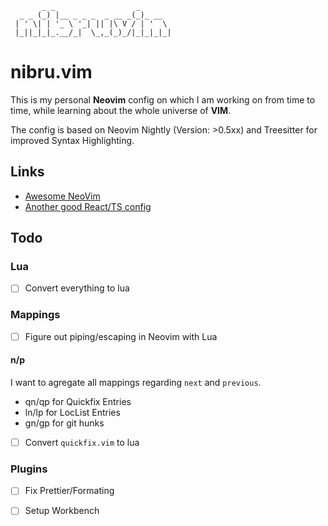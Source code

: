 ```
       _ _                  _       
  _ _ (_) |__ _ _ _  _ __ _(_)_ __  
 | ' \| | '_ \ '_| || |\ V / | '  \ 
 |_||_|_|_.__/_|  \_,_(_)_/|_|_|_|_|
```

# nibru.vim

This is my personal **Neovim** config on which I am working on from time to time, while learning about the whole universe of **VIM**.

The config is based on Neovim Nightly (Version: >0.5xx) and Treesitter for improved Syntax Highlighting.

## Links

- [Awesome NeoVim](https://github.com/rockerBOO/awesome-neovim)
- [Another good React/TS config](https://github.com/ecosse3/nvim)

## Todo

### Lua

- [ ] Convert everything to lua

### Mappings

- [ ] Figure out piping/escaping in Neovim with Lua

#### n/p

I want to agregate all mappings regarding `next` and `previous`.

- qn/qp for Quickfix Entries
- ln/lp for LocList Entries
- gn/gp for git hunks

- [ ] Convert `quickfix.vim` to lua

### Plugins

- [ ] Fix Prettier/Formating
- [ ] Setup Workbench

